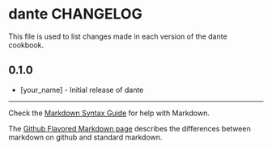 dante CHANGELOG
===============

This file is used to list changes made in each version of the dante cookbook.

0.1.0
-----
- [your_name] - Initial release of dante

- - -
Check the [Markdown Syntax Guide](http://daringfireball.net/projects/markdown/syntax) for help with Markdown.

The [Github Flavored Markdown page](http://github.github.com/github-flavored-markdown/) describes the differences between markdown on github and standard markdown.
